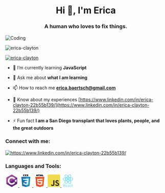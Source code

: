 <h1 align="center">Hi 👋, I'm Erica</h1>
<h3 align="center">A human who loves to fix things.</h3>
<img align="center" alt="Coding" width="200" src="https://cdn.dribbble.com/users/330915/screenshots/3587000/10_coding_dribbble.gif">

<p align="left"> <img src="https://komarev.com/ghpvc/?username=erica-clayton&label=Profile%20views&color=0e75b6&style=flat" alt="erica-clayton" /> </p>

<p align="left"> <a href="https://github.com/ryo-ma/github-profile-trophy"><img src="https://github-profile-trophy.vercel.app/?username=erica-clayton" alt="erica-clayton" /></a> </p>

- 🌱 I’m currently learning **JavaScript**

- 💬 Ask me about **what I am learning**

- 📫 How to reach me **erica.baertsch@gmail.com**

- 📄 Know about my experiences [https://www.linkedin.com/in/erica-clayton-22b55b139/](https://www.linkedin.com/in/erica-clayton-22b55b139/)

- ⚡ Fun fact **I am a San Diego transplant that loves plants, people, and the great outdoors**

<h3 align="left">Connect with me:</h3>
<p align="left">
<a href="https://linkedin.com/in/https://www.linkedin.com/in/erica-clayton-22b55b139/" target="blank"><img align="center" src="https://raw.githubusercontent.com/rahuldkjain/github-profile-readme-generator/master/src/images/icons/Social/linked-in-alt.svg" alt="https://www.linkedin.com/in/erica-clayton-22b55b139/" height="30" width="40" /></a>
</p>

<h3 align="left">Languages and Tools:</h3>
<p align="left"> <a href="https://www.w3schools.com/cs/" target="_blank" rel="noreferrer"> <img src="https://raw.githubusercontent.com/devicons/devicon/master/icons/csharp/csharp-original.svg" alt="csharp" width="40" height="40"/> </a> <a href="https://www.w3schools.com/css/" target="_blank" rel="noreferrer"> <img src="https://raw.githubusercontent.com/devicons/devicon/master/icons/css3/css3-original-wordmark.svg" alt="css3" width="40" height="40"/> </a> <a href="https://www.w3.org/html/" target="_blank" rel="noreferrer"> <img src="https://raw.githubusercontent.com/devicons/devicon/master/icons/html5/html5-original-wordmark.svg" alt="html5" width="40" height="40"/> </a> <a href="https://developer.mozilla.org/en-US/docs/Web/JavaScript" target="_blank" rel="noreferrer"> <img src="https://raw.githubusercontent.com/devicons/devicon/master/icons/javascript/javascript-original.svg" alt="javascript" width="40" height="40"/> </a> <a href="https://reactjs.org/" target="_blank" rel="noreferrer"> <img src="https://raw.githubusercontent.com/devicons/devicon/master/icons/react/react-original-wordmark.svg" alt="react" width="40" height="40"/> </a> </p>

